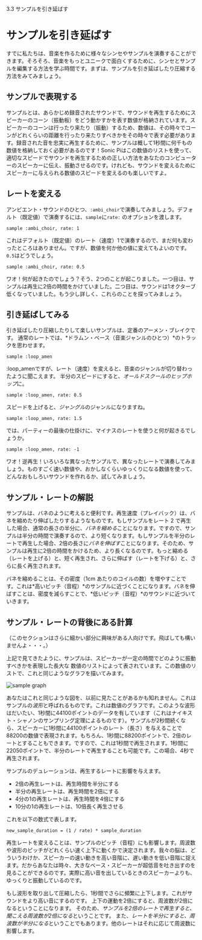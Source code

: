 3.3 サンプルを引き延ばす

# サンプルを引き延ばす

すでに私たちは、音楽を作るために様々なシンセやサンプルを演奏することができます。そろそろ、音楽をもっとユニークで面白くするために、シンセとサンプルを編集する方法を学ぶ時間です。まずは、サンプルを引き延ばしたり圧縮する方法をみてみましょう。

## サンプルで表現する

サンプルとは、あらかじめ録音されたサウンドで、サウンドを再生するためにスピーカーのコーン（振動板）をどう動かすかを表す数値が格納されています。スピーカーのコーンは行ったり来たり（振動）するため、数値は、その時々でコーンがどれくらいの距離を行ったり来たりすべきかをその時々で表す必要があります。録音された音を忠実に再生するために、サンプルは概して1秒間に何千もの数値を格納しておく必要があるのです！Sonic Piはこの数値のリストを使って、適切なスピードでサウンドを再生するための正しい方法をあなたのコンピューターのスピーカーに伝え、振動させるのです。けれども、サウンドを変えるためにスピーカーに与えられる数値のスピードを変えるのも楽しいですよ。

## レートを変える

アンビエント・サウンドのひとつ、`:ambi_choir`で演奏してみましょう。デフォルト（既定値）で演奏するには、`sample`に`rate:` のオプションを渡します。

```
sample :ambi_choir, rate: 1
```

これはデフォルト（既定値）のレート（速度）1で演奏するので、まだ何も変わったところはありません。ですが、数値を何か他の値に変えてもよいのです。`0.5`はどうでしょう。

```
sample :ambi_choir, rate: 0.5
```

ワオ！何が起きたのでしょう？そう、2つのことが起こりました。一つ目は、サンプルは再生に2倍の時間をかけていました。二つ目は、サウンドは1オクターブ低くなっていました。もう少し詳しく、これらのことを探ってみましょう。

## 引き延ばしてみる

引き延ばしたり圧縮したりして楽しいサンプルは、定番のアーメン・ブレイクです。
通常のレートでは、*ドラムン・ベース（音楽ジャンルのひとつ）*のトラックを思わせます。

```
sample :loop_amen
```

:loop_amenですが、レート（速度）を変えると、音楽のジャンルが切り替わったように聞こえます。
半分のスピードにすると、*オールドスクールのヒップホップ*に。

```
sample :loop_amen, rate: 0.5
```

スピードを上げると、*ジャングル*のジャンルになりますね。

```
sample :loop_amen, rate: 1.5
```

では、パーティーの最後の仕掛けに、マイナスのレートを使うと何が起きるでしょうか。

```
sample :loop_amen, rate: -1
```

ワオ！逆再生！いろいろな異なったサンプルで、異なったレートで演奏してみましょう。ものすごく速い数値や、おかしなくらいゆっくりになる数値を使って、どんなおもしろいサウンドを作れるか、試してみましょう。

## サンプル・レートの解説

サンプルは、バネのように考えると便利です。再生速度（プレイバック）は、バネを縮めたり伸ばしたりするようなものです。もしサンプルをレート 2 で再生した場合、通常の長さの半分に、*バネを縮める*ことになります。ですので、サンプルは半分の時間で演奏するので、より短くなります。もしサンプルを半分のレートで再生した場合、2倍の長さに*バネを伸ばす*ことになります。そのため、サンプルは再生に2倍の時間をかけるため、より長くなるのです。もっと縮める（レートを上げる）と、短く再生され、さらに伸ばす（レートを下げる）と、さらに長く再生されます。

バネを縮めることは、その密度（1cm あたりのコイルの数）を増やすことです。これは*高いピッチ（音程）*のサンプルに近づくことになります。バネを伸ばすことは、密度を減らすことで、*低いピッチ（音程）*のサウンドに近づいていきます。

## サンプル・レートの背後にある計算

（このセクションはさらに細かい部分に興味がある人向けです。飛ばしても構いませんよ・・・。）

上記で見てきたように、サンプルは、スピーカーが一定の時間でどのように振動すべきかを表現した長大な
数値のリストによって表されています。この数値のリストで、これと同じようなグラフを描いてみます。

![sample graph](../images/tutorial/sample.png)

あなたはこれと同じような図を、以前に見たことがあるかも知れません。これはサンプルの*波形*と呼ばれるものです。これは数値のグラフです。このような波形はだいたい、1秒間に44100ポイントのデータを有しています（これはナイキスト・シャノンのサンプリング定理によるものです）。サンプルが2秒間続くなら、スピーカーに1秒間に44100ポイントのレート（長さ）を与えることで88200の数値で表現されます。もちろん、1秒間に88200ポイントで、2倍のレートとすることもできます。ですので、これは1秒間で再生されます。1秒間に22050ポイントで、半分のレートで再生することも可能です。この場合、4秒で再生されます。

サンプルのデュレーションは、再生するレートに影響を与えます。

* 2倍の再生レートは、再生時間を半分にする
* 半分の再生レートは、再生時間を2倍にする
* 4分の1の再生レートは、再生時間を4倍にする
* 10分の1の再生レートは、10倍長く再生させる

これを以下の数式で表します。

```
new_sample_duration = (1 / rate) * sample_duration 
```

再生レートを変えることは、サンプルのピッチ（音程）にも影響します。周波数や波形のピッチがどれくらい速く上下に動くかで決定されます。我々の脳は、どういうわけか、スピーカーの速い動きを高い音階に、遅い動きを低い音階に捉えます。だからあなたは時々、大きなベース・スピーカーが超低音を吐き出すのを見ることができるのです。実際に高い音を出しているときのスピーカーよりも、ゆっくりと振動しているのです。

もし波形を取り出して圧縮したら、1秒間でさらに頻繁に上下します。これがサウンドをより高い音にするのです。
上下の運動を2倍にすると、周波数が2倍になるということになります。
そのため、*サンプルを2倍のレートで再生すると、聞こえる周波数が2倍になる*ということです。
また、*レートを半分にすると、周波数が半分になる*ということでもあります。他のレートはそれに応じて周波数に影響します。
